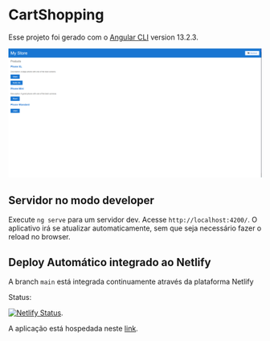 # CartShopping

Esse projeto foi gerado com o [Angular CLI](https://github.com/angular/angular-cli) version 13.2.3.

![Imagens da aplicação](src/assets/images/print-cart-shopping.PNG)

## Servidor no modo developer

Execute `ng serve` para um servidor dev. Acesse `http://localhost:4200/`. O aplicativo irá se atualizar automaticamente, sem que seja necessário fazer o reload no browser.

## Deploy Automático integrado ao Netlify 

A branch `main` está integrada continuamente através da plataforma Netlify 

Status: 

[![Netlify Status](https://api.netlify.com/api/v1/badges/279e9a50-9eec-4213-8ea5-fa03299b933a/deploy-status)](https://app.netlify.com/sites/youthful-hypatia-124de5/deploys).

A aplicação está hospedada neste [link](https://youthful-hypatia-124de5.netlify.app/).
